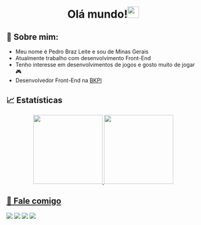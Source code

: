 <h1 align='center'>Olá mundo!<img src="https://media.giphy.com/media/hvRJCLFzcasrR4ia7z/giphy.gif" width="30px"></h1>

## 🙍‍ Sobre mim:

- Meu nome é Pedro Braz Leite e sou de Minas Gerais
- Atualmente trabalho com desenvolvimento Front-End
- Tenho interesse em desenvolvimentos de jogos e gosto muito de jogar 🎮
- Desenvolvedor Front-End na [BKPI](https://www.bkpi.io)

## 📈 Estatísticas

<div align="center">
  <a href="https://github.com/PedroBrazLeite">
  <img height="180em" src="https://github-readme-stats.vercel.app/api/top-langs/?username=PedroBrazLeite&layout=compact&langs_count=7&theme=react&hide_border=true"/>
  <img height="180em" src="https://github-readme-stats.vercel.app/api?username=PedroBrazLeite&show_icons=true&theme=react&include_all_commits=true&count_private=true&hide_border=true"/>
</div>

  ## :speech_balloon: Fale comigo
  <div> 
    <a href="https://twitter.com/pedrobrazleite" target="_blank"><img src="https://img.shields.io/badge/Twitter-2CA5E0?style=for-the-badge&logo=twitter&logoColor=white" target="_blank"></a> 
  <a href="https://www.instagram.com/pedrobrazleite" target="_blank"><img src="https://img.shields.io/badge/-Instagram-%23E4405F?style=for-the-badge&logo=instagram&logoColor=white" target="_blank"></a>
  <a href = "mailto:pedrobrazleite@gmail.com"><img src="https://img.shields.io/badge/-Gmail-%23333?style=for-the-badge&logo=gmail&logoColor=white" target="_blank"></a>
  <a href="https://www.linkedin.com/in/pedro-leite-9348ab192" target="_blank"><img src="https://img.shields.io/badge/-LinkedIn-%230077B5?style=for-the-badge&logo=linkedin&logoColor=white" target="_blank"></a> 
 
</div>
